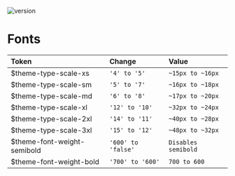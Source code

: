 ![version](https://img.shields.io/badge/ncids-2.3.0-bd0246.svg?style=flat)

# Fonts

| Token                       | Change             | Value         |
| :-------------------------- | :----------------- | :------------------ |
| $theme-type-scale-xs        | `'4' to '5'`       | `~15px to ~16px`    |
| $theme-type-scale-sm        | `'5' to '7'`       | `~16px to ~18px`    |
| $theme-type-scale-md        | `'6' to '8'`       | `~17px to ~20px`    |
| $theme-type-scale-xl        | `'12' to '10'`     | `~32px to ~24px`    |
| $theme-type-scale-2xl       | `'14' to '11'`     | `~40px to ~28px`    |
| $theme-type-scale-3xl       | `'15' to '12'`     | `~48px to ~32px`    |
| $theme-font-weight-semibold | `'600' to 'false'` | `Disables semibold` |
| $theme-font-weight-bold     | `'700' to '600'`   | `700 to 600`        |
